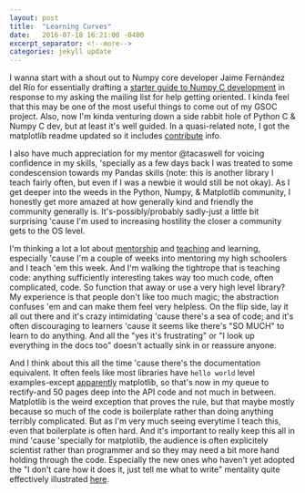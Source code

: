 ```yaml
---
layout: post
title:  "Learning Curves"
date:   2016-07-18 16:21:00 -0400
excerpt_separator: <!--more-->
categories: jekyll update
---
```


I wanna start with a shout out to Numpy core developer Jaime Fernández del Río for essentially 
drafting a [starter guide to Numpy C development](https://mail.scipy.org/pipermail/numpy-discussion/2016-July/075843.html) in response to my asking the mailing list for help getting oriented. I kinda feel that this may be one of the most useful things to come out of my GSOC project.  Also, now I'm kinda venturing down a side rabbit hole of Python C & Numpy C dev, but at least it's well guided. In a quasi-related note, I got the matplotlib readme updated so it includes [contribute](https://github.com/matplotlib/matplotlib) info.

I also have much appreciation for my mentor @tacaswell for voicing confidence in my skills, 'specially as a few days back I was treated to some condescension towards my Pandas skills (note: this is another library I teach fairly often, but even if I was a newbie it would still be not okay). As I get deeper into the weeds in the Python, Numpy, & Matplotlib community, I honestly get more amazed at how generally kind and friendly the community generally is. It's-possibly/probably sadly-just a little bit surprising 'cause I'm used to increasing hostility the closer a community gets to the OS level. 

<!--more-->
I'm thinking a lot a lot about [mentorship](http://story645.github.io/jekyll/update/2016/06/27/mentoring.html) and [teaching](http://story645.github.io/jekyll/update/2016/06/14/usability.html) and learning, especially 'cause I'm a couple of weeks into mentoring my high schoolers and I teach 'em this week. And I'm walking the tightrope that is teaching code: anything sufficiently interesting takes way too much code, often complicated, code. So function that away or use a very high level library? My experience is that people don't like too much magic; the abstraction confuses 'em and can make them feel very helpless. On the flip side, lay it all out there and it's crazy intimidating 'cause there's a sea of code; and it's often discouraging to learners 'cause it seems like there's "SO MUCH" to learn to do anything. And all the "yes it's frustrating" or "I look up everything in the docs too" doesn't actually sink in or reassure anyone. 

And I think about this all the time 'cause there's the documentation equivalent. It often feels like most libraries have `hello world` level examples-except [apparently](http://matplotlib.org/devdocs/gallery.html) matplotlib, so that's now in my queue to rectify-and 50 pages deep into the API code and not much in between. Matplotlib is the weird exception that proves the rule, but that maybe mostly because so much of the code is boilerplate rather than doing anything terribly complicated. But as I'm very much seeing everytime I teach this, even that boilerplate is often hard. And it's important to really keep this all in mind 'cause 'specially for matplotlib, the audience is often explicitely scientist rather than programmer and so they may need a bit more hand holding through the code. Especially the new ones who haven't yet adopted the "I don't care how it does it, just tell me what to write" mentality quite effectively illustrated [here](http://phdcomics.com/comics.php?f=1690). 
